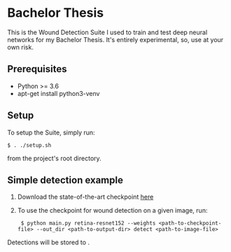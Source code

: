 # Bachelor Thesis

This is the Wound Detection Suite I used to train and test deep neural networks for my Bachelor Thesis.
It's entirely experimental, so, use at your own risk.

## Prerequisites

- Python >= 3.6
- apt-get install python3-venv


## Setup

To setup the Suite, simply run:

    $ . ./setup.sh
    
from the project's root directory.


## Simple detection example

1. Download the state-of-the-art checkpoint [here](https://drive.google.com/file/d/1bUhnPgfFH868NNcB11m_lWb2vXhUtdKo/view?usp=sharing)
2. To use the checkpoint for wound detection on a given image, run:
    
        $ python main.py retina-resnet152 --weights <path-to-checkpoint-file> --out_dir <path-to-output-dir> detect <path-to-image-file> 

Detections will be stored to <path-to-output-dir>.